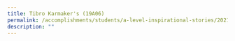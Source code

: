 ```yaml
---
title: Tibro Karmaker's (19A06)
permalink: /accomplishments/students/a-level-inspirational-stories/2021/tibro/
description: ""
---
```

